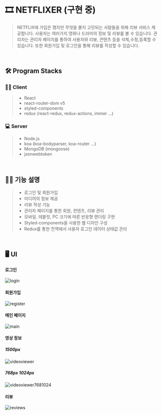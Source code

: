 # 🎞 NETFLIXER (구현 중)
> NETFLIX에 가입은 했지만 무엇을 볼지 고민되는 사람들을 위해 리뷰 서비스 제공합니다.
> 사용자는 여러가지 영화나 드라마의 정보 및 리뷰를 볼 수 있습니다.
> 관리자는 관리자 페이지를 통하여 사용자와 리뷰, 콘텐츠 등을 삭제,수정,등록할 수 있습니다.
> 또한 회원가입 및 로그인을 통해 리뷰를 작성할 수 있습니다.

<br>

## 🛠 Program Stacks
### 👨‍💻 Client
> + React
> + react-router-dom v5
> + styled-components
> + redux (react-redux, redux-actions, immer ...)

### 💻 Server
> + Node.js
> + koa (koa-bodyparser, koa-router ...)
> + MongoDB (mongoose)
> + jsonwebtoken

<br>

## 🙋‍♂️ 기능 설명
> - 로그인 및 회원가입
> - 미디어의 정보 제공
> - 리뷰 작성 기능
> - 관리자 페이지를 통한 회원, 컨텐츠, 리뷰 관리
> - 모바일, 테블릿, PC 크기에 따른 반응형 렌더링 구현
> - Styled-components을 사용한 웹 디자인 구성
> - Redux를 통한 전역에서 사용자 로그인 데이터 상태값 관리

<br>

## 🖥 UI
#### 로그인
![login](https://user-images.githubusercontent.com/82787408/148334856-1b7c2f9c-67ce-443b-95d5-f8760ae5aee1.JPG)
#### 회원가입
![register](https://user-images.githubusercontent.com/82787408/148334983-f62cfb2f-7258-4020-b073-69f073076e2d.JPG)

#### 메인 페이지
![main](https://user-images.githubusercontent.com/82787408/153703356-8f5f38ef-83a7-4090-a076-8026869413e8.JPG)

#### 영상 정보
##### 1500px
![videoviewer](https://user-images.githubusercontent.com/82787408/148335011-49f063d8-90aa-4495-a158-703a53214c42.JPG)

##### 768px 1024px
![videoviewer7681024](https://user-images.githubusercontent.com/82787408/148337060-88e6b7e2-8f80-4b72-b74a-f357be05f8b1.jpg)

#### 리뷰
![reviews](https://user-images.githubusercontent.com/82787408/153703367-2643bc55-2e20-436d-ad9c-61af1341c29a.JPG)

